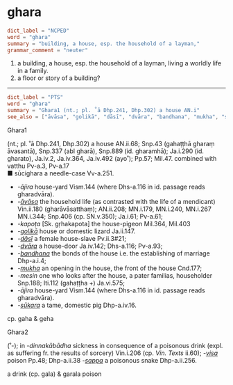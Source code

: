 # ghara

``` toml
dict_label = "NCPED"
word = "ghara"
summary = "building, a house, esp. the household of a layman,"
grammar_comment = "neuter"
```

1. a building, a house, esp. the household of a layman, living a worldly life in a family.
2. a floor or story of a building?

--------------------

``` toml
dict_label = "PTS"
word = "ghara"
summary = "Ghara1 (nt.; pl. ˚ā Dhp.241, Dhp.302) a house AN.i"
see_also = ["āvāsa", "golikā", "dāsī", "dvāra", "bandhana", "mukha", "sūkara", "visa", "sappa"]
```

Ghara1

(nt.; pl. ˚ā Dhp.241, Dhp.302) a house AN.ii.68; Snp.43 (gahaṭṭhā gharaṃ āvasantā), Snp.337 (abl gharā), Snp.889 (id. gharamhā); Ja.i.290 (id. gharato), Ja.iv.2, Ja.iv.364, Ja.iv.492 (ayo˚); Pp.57; Mil.47. combined with vatthu Pv\-a.3, Pv\-a.17  
■ sūcighara a needle\-case Vv\-a.251.

* *\-ājira* house\-yard Vism.144 (where Dhs\-a.116 in id. passage reads gharadvāra).
* *\-[āvāsa](āvāsa.md)* the household life (as contrasted with the life of a mendicant) Vin.ii.180 (gharāvāsatthaṃ); AN.ii.208; MN.i.179, MN.i.240, MN.i.267 MN.i.344; Snp.406 (cp. SN.v.350); Ja.i.61; Pv\-a.61;
* *\-kapoṭa* [Sk. gṛhakapota] the house\-pigeon Mil.364, Mil.403
* *\-[golikā](golikā.md)* house or domestic lizard Ja.ii.147.
* *\-[dāsī](dāsī.md)* a female house\-slave Pv.ii.3#21;
* *\-[dvāra](dvāra.md)* a house\-door Ja.iv.142; Dhs\-a.116; Pv\-a.93;
* *\-[bandhana](bandhana.md)* the bonds of the house i.e. the establishing of marriage Dhp\-a.i.4;
* *\-[mukha](mukha.md)* an opening in the house, the front of the house Cnd.177;
* *\-mesin* one who looks after the house, a pater familias, householder Snp.188; Iti.112 (gahaṭṭha \+) Ja.vi.575;
* *\-ājira* house\-yard Vism.144 (where Dhs\-a.116 in id. passage reads gharadvāra).
* *\-[sūkara](sūkara.md)* a tame, domestic pig Dhp\-a.iv.16.

cp. gaha & geha

Ghara2

(˚\-); in *\-dinnakābādha* sickness in consequence of a poisonous drink (expl. as suffering fr. the results of sorcery) Vin.i.206 (cp. *Vin. Texts* ii.60); *\-[visa](visa.md)* poison Pp.48; Dhp\-a.ii.38 *\-[sappa](sappa.md)* a poisonous snake Dhp\-a.ii.256.

a drink (cp. gala) & garala poison

